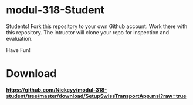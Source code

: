 # modul-318-Student

Students!
Fork this repository to your own Github account. Work there with this repository. The intructor will clone your repo for inspection and evaluation.

Have Fun!

# Download

**https://github.com/Nickeyy/modul-318-student/tree/master/download/SetupSwissTransportApp.msi?raw=true**
